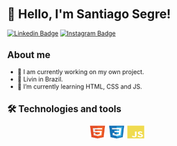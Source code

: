 
# 👋  Hello, I'm Santiago Segre!

[![Linkedin Badge](https://img.shields.io/badge/-LinkedIn-%230077B5?style=for-the-badge&logo=linkedin&logoColor=white=https://www.linkedin.com/in/santiago-segre-191407157)](https://www.linkedin.com/in/santiago-segre-191407157)
[![Instagram Badge](https://img.shields.io/badge/-Instagram-%23E4405F?style=for-the-badge&logo=instagram&logoColor=white=https://instagram.com/santisegre)](https://instagram.com/santisegre)
 
## About me
  
- 🔭 I am currently working on my own project.
- 🌱 Livin in Brazil.
- 📖 I’m currently learning HTML, CSS and JS.

## 🛠  Technologies and tools

<p align="center">
  <img align="center" alt="icon-HTML" height="30" width="40" src="https://raw.githubusercontent.com/devicons/devicon/master/icons/html5/html5-original.svg">
  <img align="center" alt="icon-CSS" height="30" width="40" src="https://raw.githubusercontent.com/devicons/devicon/master/icons/css3/css3-original.svg">
  <img align="center" alt="icon-JS" height="30" width="40" src="https://raw.githubusercontent.com/devicons/devicon/master/icons/javascript/javascript-plain.svg">
</p>
